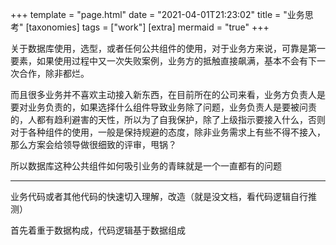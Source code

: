 +++
template = "page.html"
date =  "2021-04-01T21:23:02"
title = "业务思考"
[taxonomies] 
tags = ["work"]
[extra]
mermaid = "true"
+++

关于数据库使用，选型，或者任何公共组件的使用，对于业务方来说，可靠是第一要素，如果使用过程中又一次失败案例，业务方的抵触直接飙满，基本不会有下一次合作，除非都烂。

而且很多业务并不喜欢主动接入新东西，在目前所在的公司来看，业务方负责人是要对业务负责的，如果选择什么组件导致业务除了问题，业务负责人是要被问责的，人都有趋利避害的天性，所以为了自我保护，除了上级指示要接入什么，否则对于各种组件的使用，一般是保持规避的态度，除非业务需求上有些不得不接入，那么方案会给领导做很细致的评审，甩锅？

所以数据库这种公共组件如何吸引业务的青睐就是一个一直都有的问题



------------

业务代码或者其他代码的快速切入理解，改造（就是没文档，看代码逻辑自行推测）

首先着重于数据构成，代码逻辑基于数据组成
